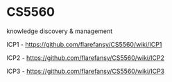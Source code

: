 # CS5560
knowledge discovery &amp; management


ICP1 - https://github.com/flarefansy/CS5560/wiki/ICP1

ICP2 - https://github.com/flarefansy/CS5560/wiki/ICP2

ICP3 - https://github.com/flarefansy/CS5560/wiki/ICP3
